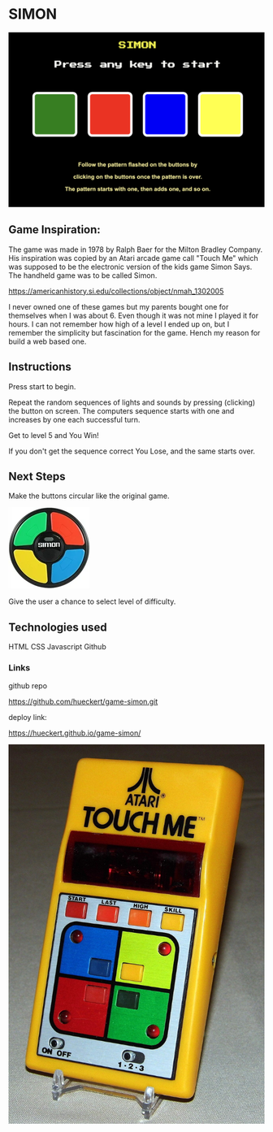 # SIMON 

![alt text](image.png)

## Game Inspiration:

The game was made in 1978 by Ralph Baer for the Milton Bradley Company. His inspiration was copied by an Atari arcade game call "Touch Me" which was supposed to be the electronic version of the kids game Simon Says. The handheld game was to be called Simon. 

https://americanhistory.si.edu/collections/object/nmah_1302005

I never owned one of these games but my parents bought one for themselves when I was about 6. Even though it was not mine I played it for hours. I can not remember how high of a level I ended up on, but I remember the simplicity but fascination for the game. Hench my reason for build a web based one.

## Instructions

Press start to begin.

Repeat the random sequences of lights and sounds by pressing (clicking) the button on screen. The computers sequence starts with one and increases by one each successful turn. 

Get to level 5 and You Win!

If you don't get the sequence correct You Lose, and the same starts over. 

## Next Steps

Make the buttons circular like the original game. 

![alt text](image-1.png)

Give the user a chance to select level of difficulty. 

## Technologies used
HTML
CSS
Javascript
Github




### Links





github repo

https://github.com/hueckert/game-simon.git

deploy link:

https://hueckert.github.io/game-simon/

![TOUCH ME ATARI GAME](image-2.png)
